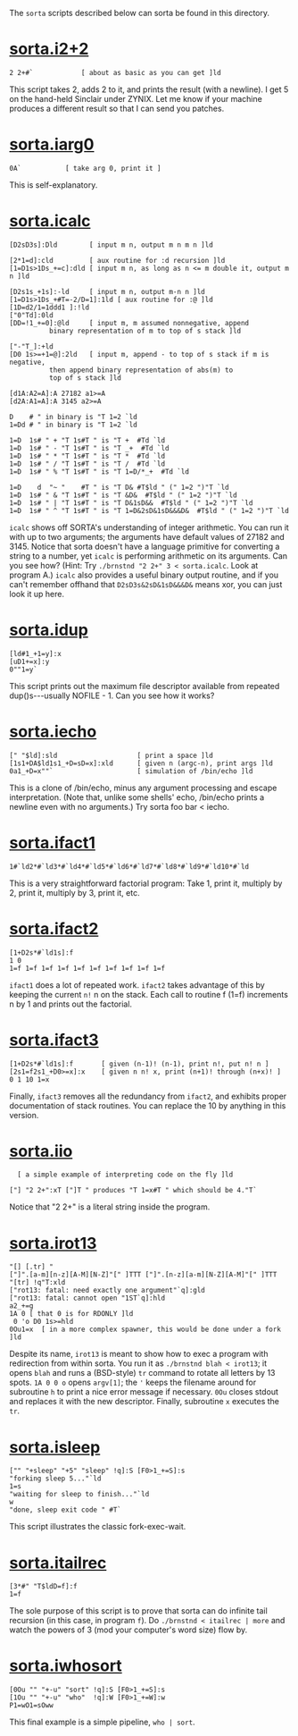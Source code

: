 The `sorta` scripts described below can sorta be found in this directory.

# [sorta.i2+2](sorta.i2+2)


    2 2+#`            [ about as basic as you can get ]ld


This script takes 2, adds 2 to it, and prints the result (with a
newline). I get 5 on the hand-held Sinclair under ZYNIX. Let me know if
your machine produces a different result so that I can send you patches.


# [sorta.iarg0](sorta.iarg0)

    0A`           [ take arg 0, print it ]

This is self-explanatory.


# [sorta.icalc](sorta.icalc)



    [D2sD3s]:Dld        [ input m n, output m n m n ]ld

    [2*1=d]:cld         [ aux routine for :d recursion ]ld
    [1=D1s>1Ds_+=c]:dld [ input m n, as long as n <= m double it, output m n ]ld

    [D2s1s_+1s]:-ld     [ input m n, output m-n n ]ld
    [1=D1s>1Ds_+#T=-2/D=1]:1ld [ aux routine for :@ ]ld
    [1D=d2/1=1ddd1 ]:!ld
    ["0"Td]:0ld
    [DD=!1_+=0]:@ld     [ input m, m assumed nonnegative, append 
			  binary representation of m to top of s stack ]ld

    ["-"T_]:+ld
    [D0 1s>=+1=@]:2ld   [ input m, append - to top of s stack if m is negative,
			  then append binary representation of abs(m) to
			  top of s stack ]ld

    [d1A:A2=A]:A 27182 a1>=A
    [d2A:A1=A]:A 3145 a2>=A

    D    # " in binary is "T 1=2 `ld
    1=Dd # " in binary is "T 1=2 `ld

    1=D  1s# " + "T 1s#T " is "T +  #Td `ld
    1=D  1s# " - "T 1s#T " is "T _+  #Td `ld
    1=D  1s# " * "T 1s#T " is "T *  #Td `ld
    1=D  1s# " / "T 1s#T " is "T /  #Td `ld
    1=D  1s# " % "T 1s#T " is "T 1=D/*_+  #Td `ld

    1=D    d  "~ "    #T " is "T D& #T$ld " (" 1=2 ")"T `ld
    1=D  1s# " & "T 1s#T " is "T &D&  #T$ld " (" 1=2 ")"T `ld
    1=D  1s# " | "T 1s#T " is "T D&1sD&&  #T$ld " (" 1=2 ")"T `ld
    1=D  1s# " ^ "T 1s#T " is "T 1=D&2sD&1sD&&&D&  #T$ld " (" 1=2 ")"T `ld

`icalc` shows off SORTA's understanding of integer arithmetic. You can run
it with up to two arguments; the arguments have default values of 27182
and 3145. Notice that sorta doesn't have a language primitive for
converting a string to a number, yet `icalc` is performing arithmetic on
its arguments. Can you see how? (Hint: Try `./brnstnd "2 2+" 3 < sorta.icalc`.
Look at program A.) `icalc` also provides a useful binary output routine,
and if you can't remember offhand that `D2sD3s&2sD&1sD&&&D&` means xor,
you can just look it up here.


# [sorta.idup](sorta.idup)


    [ld#1_+1=y]:x
    [uD1+=x]:y
    0""1=y`

This script prints out the maximum file descriptor available from
repeated dup()s---usually NOFILE - 1. Can you see how it works?


# [sorta.iecho](sorta.iecho)

    [" "$ld]:sld                    [ print a space ]ld
    [1s1+DA$ld1s1_+D=sD=x]:xld      [ given n (argc-n), print args ]ld
    0a1_+D=x""`                     [ simulation of /bin/echo ]ld

This is a clone of /bin/echo, minus any argument processing and escape
interpretation. (Note that, unlike some shells' echo, /bin/echo prints a
newline even with no arguments.) Try sorta foo bar < iecho.


# [sorta.ifact1](sorta.ifact1)


    1#`ld2*#`ld3*#`ld4*#`ld5*#`ld6*#`ld7*#`ld8*#`ld9*#`ld10*#`ld

This is a very straightforward factorial program: Take 1, print it,
multiply by 2, print it, multiply by 3, print it, etc.


# [sorta.ifact2](sorta.ifact2)


    [1+D2s*#`ld1s]:f
    1 0
    1=f 1=f 1=f 1=f 1=f 1=f 1=f 1=f 1=f 1=f

`ifact1` does a lot of repeated work. `ifact2` takes advantage of this by
keeping the current `n!` n on the stack. Each call to routine f (1=f)
increments n by 1 and prints out the factorial.


# [sorta.ifact3](sorta.ifact3)


    [1+D2s*#`ld1s]:f       [ given (n-1)! (n-1), print n!, put n! n ]
    [2s1=f2s1_+D0>=x]:x    [ given n n! x, print (n+1)! through (n+x)! ]
    0 1 10 1=x

Finally, `ifact3` removes all the redundancy from `ifact2`, and exhibits
proper documentation of stack routines. You can replace the 10 by
anything in this version.


# [sorta.iio](sorta.iio)

      [ a simple example of interpreting code on the fly ]ld

    ["] "2 2+":xT ["]T " produces "T 1=x#T " which should be 4."T`

Notice that "2 2+" is a literal string inside the program.


# [sorta.irot13](sorta.irot13)


    "[] [.tr] "
    ["]".[a-m][n-z][A-M][N-Z]"[" ]TTT ["]".[n-z][a-m][N-Z][A-M]"[" ]TTT
    "[tr] !q"T:xld
    ["rot13: fatal: need exactly one argument"`q]:gld
    ["rot13: fatal: cannot open "1ST`q]:hld
    a2_+=g
    1A 0 [ that 0 is for RDONLY ]ld
	 0 'o D0 1s>=hld
    0Ou1=x  [ in a more complex spawner, this would be done under a fork ]ld

Despite its name, `irot13` is meant to show how to exec a program with
redirection from within sorta. You run it as `./brnstnd blah < irot13`; it
opens `blah` and runs a (BSD-style) `tr` command to rotate all letters by 13
spots. `1A 0 0 o` opens `argv[1]`; the ` ' ` keeps the filename around for
subroutine `h` to print a nice error message if necessary. `0Ou` closes
stdout and replaces it with the new descriptor. Finally, subroutine `x`
executes the `tr`.


# [sorta.isleep](sorta.isleep)


    ["" "+sleep" "+5" "sleep" !q]:S [F0>1_+=S]:s
    "forking sleep 5..."`ld
    1=s
    "waiting for sleep to finish..."`ld
    w
    "done, sleep exit code " #T`

This script illustrates the classic fork-exec-wait.


# [sorta.itailrec](sorta.itailrec)

    [3*#" "T$ldD=f]:f
    1=f

The sole purpose of this script is to prove that sorta can do infinite
tail recursion (in this case, in program `f`). Do `./brnstnd < itailrec | more`
and watch the powers of 3 (mod your computer's word size) flow by.


# [sorta.iwhosort](sorta.iwhosort)

    [0Ou "" "+-u" "sort" !q]:S [F0>1_+=S]:s
    [1Ou "" "+-u" "who"  !q]:W [F0>1_+=W]:w
    P1=wO1=sOww

This final example is a simple pipeline, `who | sort`.
